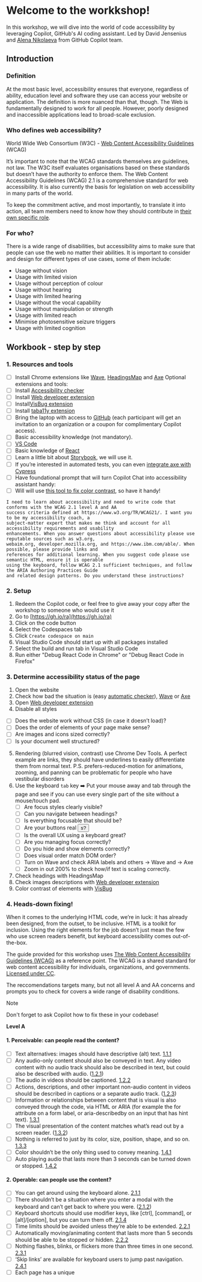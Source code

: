 # Welcome to the workkshop! 

In this workshop, we will dive into the world of code accessibility by leveraging Copilot, GitHub's AI coding assistant. 
Led by David Jensenius and [Alena Nikolaeva](https://x.com/alenanik11) from GitHub Copilot team.

## Introduction

### Definition

At the most basic level, accessibility ensures that everyone, regardless of ability, education level and software they use can access your website or application.
The definition is more nuanced than that, though. The Web is fundamentally designed to work for all people. However, poorly designed and inaccessible applications lead to broad-scale exclusion.

### Who defines web accessibility?

World Wide Web Consortium (W3C) - [Web Content Accessibility Guidelines](https://www.w3.org/WAI/standards-guidelines/wcag/) (WCAG)

It’s important to note that the WCAG standards themselves are guidelines, not law. The W3C itself evaluates organisations based on these standards but doesn’t have the authority to enforce them. The Web Content Accessibility Guidelines (WCAG) 2.1 is a comprehensive standard for web accessibility. It is also currently the basis for legislation on web accessibility in many parts of the world. 

To keep the commitment active, and most importantly, to translate it into action, all team members need to know how they should contribute in [their own specific role](https://www.w3.org/community/wai-engage/wiki/Accessibility_Responsibility_Breakdown).

### For who?

There is a wide range of disabilities, but accessibility aims to make sure that people can use the web no matter their abilities. It is important to consider and design for different types of use cases, some of them include:

- Usage without vision
- Usage with limited vision
- Usage without perception of colour
- Usage without hearing
- Usage with limited hearing
- Usage without the vocal capability
- Usage without manipulation or strength
- Usage with limited reach
- Minimise photosensitive seizure triggers
- Usage with limited cognition

## Workbook - step by step 

### 1. Resources and tools

- [ ] Install Chrome extensions like [Wave](https://chrome.google.com/webstore/detail/wave-evaluation-tool/jbbplnpkjmmeebjpijfedlgcdilocofh), [HeadingsMap](https://chromewebstore.google.com/detail/headingsmap/flbjommegcjonpdmenkdiocclhjacmbi) and [Axe](https://chrome.google.com/webstore/detail/axe-web-accessibility-tes/lhdoppojpmngadmnindnejefpokejbdd) 
Optional extensions and tools:
- [ ] Install [Accessibility checker](https://chromewebstore.google.com/detail/ibm-equal-access-accessib/lkcagbfjnkomcinoddgooolagloogehp)
- [ ] Install [Web developer extension](https://chromewebstore.google.com/detail/web-developer/bfbameneiokkgbdmiekhjnmfkcnldhhm?pli=1)
- [ ] Install[VisBug extension](https://chromewebstore.google.com/detail/visbug/cdockenadnadldjbbgcallicgledbeoc?hl=en) 
- [ ] Install [taba11y extension](https://chromewebstore.google.com/detail/taba11y/aocppmckdocdjkphmofnklcjhdidgmga?pli=1)
- [ ] Bring the laptop with access to [GitHub](https://github.com/) (each participant will get an invitation to an organization or a coupon for complimentary Copilot access).
- [ ] Basic accessibility knowledge (not mandatory). 
- [ ] [VS Code](https://code.visualstudio.com/download)
- [ ] Basic knowledge of [React](https://react.dev/)
- [ ] Learn a little bit about [Storybook](https://storybook.js.org/), we will use it. 
- [ ] If you’re interested in automated tests, you can even [integrate axe with Cypress](https://github.com/component-driven/cypress-axe)
- [ ] Have foundational prompt that will turn Copilot Chat into accessibility assistant handy:
- [ ] Will will use [this tool to fix color contrast](https://colourcontrast.cc/?background=ffffff&foreground=33a1cc), so have it handy!

```
I need to learn about accessibility and need to write code that conforms with the WCAG 2.1 level A and AA
success criteria defined at https://www.w3.org/TR/WCAG21/. I want you to be my accessibility coach, a
subject-matter expert that makes me think and account for all accessibility requirements and usability
enhancements. When you answer questions about accessibility please use reputable sources such as w3.org,
webaim.org, developer.mozilla.org, and https://www.ibm.com/able/. When possible, please provide links and
references for additional learning. When you suggest code please use semantic HTML, ensure it is operable
using the keyboard, follow WCAG 2.1 sufficient techniques, and follow the ARIA Authoring Practices Guide
and related design patterns. Do you understand these instructions?
```

### 2. Setup

1. Redeem the Copilot code, or feel free to give away your copy after the workshop to someone who would use it
2. Go to [https://gh.io/ra](https://gh.io/ra)
2. Click on the code button
3. Select the Codespaces tab
4. Click `Create codespace on main`
5. Visual Studio Code should start up with all packages installed
6. Select the build and run tab in Visual Studio Code
7. Run either "Debug React Code in Chrome" or "Debug React Code in Firefox"

### 3. Determine accessibility status of the page

1. Open the website
2. Check how bad the situation is (easy [automatic checker](https://www.webaccessibility.com/)), [Wave](https://chromewebstore.google.com/detail/wave-evaluation-tool/jbbplnpkjmmeebjpijfedlgcdilocofh) or [Axe](https://chrome.google.com/webstore/detail/axe-web-accessibility-tes/lhdoppojpmngadmnindnejefpokejbdd)
4. Open [Web developer extension](https://chromewebstore.google.com/detail/web-developer/bfbameneiokkgbdmiekhjnmfkcnldhhm?hl=es) 
5. Disable all styles
  - [ ] Does the website work without CSS (in case it doesn’t load)?
  - [ ] Does the order of elements of your page make sense?
  - [ ] Are images and icons sized correctly?
  - [ ] Is your document well structured?
5. Rendering (blurred vision, contrast) use Chrome Dev Tools. A perfect example are links, they should have underlines to easily differentiate them from normal text.
P.S. prefers-reduced-motion for animations, zooming, and panning can be problematic for people who have vestibular disorders
6. Use the keyboard
`tab` key ➡️
Put your mouse away and tab through the page and see if you can use every single part of the site without a mouse/touch pad.
   - [ ] Are focus styles clearly visible?
   - [ ] Can you navigate between headings?
   - [ ] Is everything focusable that should be?
   - [ ] Are your buttons real <button>s?
   - [ ] Is the overall UX using a keyboard great?
   - [ ] Are you managing focus correctly?
   - [ ] Do you hide and show elements correctly?
   - [ ] Does visual order match DOM order?
   - [ ] Turn on Wave and check ARIA labels and others → Wave and → Axe 
   - [ ] Zoom in out 200% to check how/if text is scaling correctly.
8. Check headings with HeadingsMap
9. Check images descriptions with [Web developer extension](https://chromewebstore.google.com/detail/web-developer/bfbameneiokkgbdmiekhjnmfkcnldhhm?hl=es) 
10. Color contrast of elements with [VisBug](https://chromewebstore.google.com/detail/visbug/cdockenadnadldjbbgcallicgledbeoc?hl=en)

### 4. Heads-down fixing!

When it comes to the underlying HTML code, we’re in luck: it has already been designed, from the outset, to be inclusive. HTML is a toolkit for inclusion. Using the right elements for the job doesn’t just mean the few who use screen readers benefit, but keyboard accessibility comes out-of-the-box.

The guide provided for this workshop uses [The Web Content Accessibility Guidelines (WCAG)](https://www.w3.org/WAI/standards-guidelines/wcag/) as a reference point. The WCAG is a shared standard for web content accessibility for individuals, organizations, and governments. [Licensed under CC](https://creativecommons.org/licenses/by-sa/4.0/).

The reccomendations targets many, but not all level A and AA concerns and prompts you to check for covers a wide range of disability conditions. 

> [!NOTE]  
> Don't forget to ask Copilot how to fix these in your codebase!

**Level A**

#### 1. Perceivable: can people read the content? 
- [ ] Text alternatives: images should have descriptive (alt) text. [1.1.1](https://www.w3.org/WAI/WCAG22/Understanding/non-text-content)
- [ ] Any audio-only content should also be conveyed in text. Any video content with no audio track should also be described in text, but could also be described with audio. ([1.2.1](https://www.w3.org/WAI/WCAG22/Understanding/audio-only-and-video-only-prerecorded))
- [ ] The audio in videos should be captioned. [1.2.2](https://www.w3.org/WAI/WCAG22/Understanding/captions-prerecorded)
- [ ] Actions, descriptions, and other important non-audio content in videos should be described in captions or a separate audio track. ([1.2.3](https://www.w3.org/WAI/WCAG22/Understanding/audio-description-or-media-alternative-prerecorded))
- [ ] Information or relationships between content that is visual is also conveyed through the code, via HTML or ARIA (for example the for attribute on a form label, or aria-describedby on an input that has hint text). [1.3.1](https://www.w3.org/WAI/WCAG22/Understanding/info-and-relationships)
- [ ] The visual presentation of the content matches what’s read out by a screen reader. ([1.3.2](https://www.w3.org/WAI/WCAG22/Understanding/meaningful-sequence))
- [ ] Nothing is referred to just by its color, size, position, shape, and so on. [1.3.3](https://www.w3.org/WAI/WCAG22/Understanding/sensory-characteristics)
- [ ] Color shouldn’t be the only thing used to convey meaning. [1.4.1](https://www.w3.org/WAI/WCAG22/Understanding/use-of-color)
- [ ] Auto playing audio that lasts more than 3 seconds can be turned down or stopped. [1.4.2](https://www.w3.org/WAI/WCAG22/Understanding/audio-control)

#### 2. Operable: can people use the content? 
- [ ] You can get around using the keyboard alone. [2.1.1](https://www.w3.org/WAI/WCAG22/Understanding/keyboard)
- [ ] There shouldn’t be a situation where you enter a modal with the keyboard and can’t get back to where you were. ([2.1.2](https://www.w3.org/WAI/WCAG22/Understanding/no-keyboard-trap))
- [ ] Keyboard shortcuts should use modifier keys, like [ctrl], [command], or [alt]/[option], but you can turn them off. [2.1.4](https://www.w3.org/WAI/WCAG22/Understanding/character-key-shortcuts)
- [ ] Time limits should be avoided unless they’re able to be extended. [2.2.1](https://www.w3.org/WAI/WCAG22/Understanding/timing-adjustable)
- [ ] Automatically moving/animating content that lasts more than 5 seconds should be able to be stopped or hidden. [2.2.2](https://www.w3.org/WAI/WCAG22/Understanding/pause-stop-hide)
- [ ] Nothing flashes, blinks, or flickers more than three times in one second. [2.3.1](https://www.w3.org/WAI/WCAG22/Understanding/three-flashes-or-below-threshold)
- [ ] ‘Skip links’ are available for keyboard users to jump past navigation. [2.4.1](https://www.w3.org/WAI/WCAG22/Understanding/bypass-blocks)
- [ ] Each page has a unique <title> that describes what’s on that page. [2.4.2](https://www.w3.org/WAI/WCAG22/Understanding/page-titled)
- [ ] When a keyboard user tabs through a page, the order goes from top to bottom and left to right, as you would read the page. [2.4.3](https://www.w3.org/WAI/WCAG22/Understanding/focus-order)
- [ ] It is clear where a link will take you from either: the link text itself, the information in the sentence leading up to the link [2.4.4](https://www.w3.org/WAI/WCAG22/Understanding/link-purpose-in-context)
- [ ] All actions that are carried out using a gesture (swiping, pinching, and so on) or drawing, can also be done with a button or buttons. [2.5.1](https://www.w3.org/WAI/WCAG22/Understanding/pointer-gestures)
- [ ] Actions (like pressing a button) aren’t triggered on mouse-down; rather on mouse-up. [2.5.2](https://www.w3.org/WAI/WCAG22/Understanding/pointer-cancellation)
- [ ] The visible text of a form field, button, or link matches the text in the underlying code. [2.5.3](https://www.w3.org/WAI/WCAG22/Understanding/label-in-name)
- [ ] There is no reliance on device motion, like shaking or tilting, to carry out an action. [2.5.4](https://www.w3.org/WAI/WCAG22/Understanding/motion-actuation)

#### 3. Undestandable: can people understand the content?
- [ ] There’s a lang attribute on the <html> element that matches the language of the page. [3.1.1](https://www.w3.org/WAI/WCAG22/Understanding/language-of-page)
- [ ] Nothing unexpected changes when something on the page receives keyboard focus, like a <button> [3.2.1](https://www.w3.org/WAI/WCAG22/Understanding/on-focus)
- [ ] Nothing unexpected changes when: the value of a form field, like an option in a select, is chosen [3.2.2](https://www.w3.org/WAI/WCAG22/Understanding/on-input)
- [ ] Some form of help is available from every page, whether contact details, a contact form, a link to a contact page, or a link to help documentation. [3.2.6](https://www.w3.org/WAI/WCAG22/Understanding/consistent-help)
- [ ] Error/validation messages should be communicated in text, and should provide suggestions to help the user successfully proceed. [3.3.1](https://www.w3.org/WAI/WCAG22/Understanding/error-identification)
- [ ] As much help as is needed is offered to prevent triggering a form error; the form label may be enough, but hint text may also be required. [3.3.2](https://www.w3.org/WAI/WCAG22/Understanding/labels-or-instructions)
- [ ] If the user as already given some information, it’s either: not asked for again, pre-populated in the subsequent field available to select in a dropdown [3.3.7](https://www.w3.org/WAI/WCAG22/Understanding/redundant-entry)

#### 4. Robust: can people operate for any device?

 - [ ] The semantic meaning of every interactive element (form controls, links, headings, landmarks, tables, and so on) is correct, and each has an accessible name. [4.1.2](https://www.w3.org/WAI/WCAG22/Understanding/name-role-value)

<hr>

### 🎉 Congratulations! All of the criterias a checked for level A! 

<hr>

### If you need a little more....

<hr>

### Here is a quick guide to catch more errors 

- [ ]  Ensure that viewport zoom is not disabled ([resize text](https://www.w3.org/TR/UNDERSTANDING-WCAG20/visual-audio-contrast-scale.html))
- [ ]  Ensure a linear content flow ([focus order](https://www.w3.org/TR/UNDERSTANDING-WCAG20/navigation-mechanisms-focus-order.html))
<details>
<summary>Hint</summary>
    
    Remove `tabindex` attribute values that aren't either `0` or `-1`. Elements that are inherently focusable, such as links or `button` elements, do not require a `tabindex`. Elements that are not inherently focusable should not have a `tabindex` applied to them outside of very specific use cases.
  
</details>

- [ ] Avoid using the autofocus attribute ([focus order](https://www.w3.org/TR/UNDERSTANDING-WCAG20/navigation-mechanisms-focus-order.html))

<details>
<summary>Hint</summary>
    People who are blind or who have low vision may be disoriented when focus is moved without their permission. Additionally, `autofocus` can be problematic for people with motor control disabilities, as it may create extra work for them to navigate out from the autofocused area and to other locations on the page/view.
</details>

- [ ] Be mindfull about session timeouts ([timing adjustable](https://www.w3.org/TR/UNDERSTANDING-WCAG20/time-limits-required-behaviors.html))
<details>
<summary>Hint</summary>
  If you cannot, let the person using your site know the timeout exists ahead of time, and provide significant notice before the timer runs out.
</details>

- [ ] Remove `title` attribute tooltips ([name, role, value](https://www.w3.org/TR/UNDERSTANDING-WCAG20/ensure-compat-rsv.html))

<details>
<summary>Hint</summary>
    The `title` attribute has numerous issues, and should not be used if the information provided is important for all people to access. Acceptable use for the `title` attribute would be labeling an `iframe` element to indicate what content it contains.
</details>

#### Keyboard

It is important that your interface and content can be operated, and navigated by use of a keyboard. Some people cannot use a mouse or may be using other assistive technologies that may not allow for hovering or precise clicking.

- [ ] Make sure there is a visible focus style for interactive elements that are navigated to via keyboard input ([focus visible](https://www.w3.org/TR/UNDERSTANDING-WCAG20/navigation-mechanisms-focus-visible.html))

- [ ] Check to see that keyboard focus order matches the visual layout ([meaningful sequence](https://www.w3.org/TR/UNDERSTANDING-WCAG20/content-structure-separation-sequence.html))
<details>
<summary>Hint</summary>
Can a person navigating with a keyboard or screen reader move around the page in a predictable way?
</details>

- [ ] Remove invisible focusable elements ([focus order](https://www.w3.org/TR/UNDERSTANDING-WCAG20/navigation-mechanisms-focus-order.html))
<details>
<summary>Hint</summary>
    Remove the ability to focus on elements that are not presently meant to be discoverable. This includes things like inactive drop-down menus, off-screen navigations, or modals.
</details>

#### Images

- [ ] Make sure that all `img` elements have an `alt` attribute ([non-text content](https://www.w3.org/TR/UNDERSTANDING-WCAG20/text-equiv-all.html))

<details>
<summary>Hint</summary>
  `alt` attributes (alternative text) give a description of an image for people who may not be able to view it. When an `alt` attribute isn't present on an image, a screen reader may announce the image's file name and path instead. This fails to communicate the image’s content.
</details>    

- [ ] Make sure that decorative images use **null** `alt` (empty) attribute values.

<details>
<summary>Hint</summary>
    Null alt attributes are also sometimes known as empty alt attributes. They are made by including no information between the opening and closing quotes of an alt attribute. Decorative images do not communicate information that is required to understand the website's overall meaning. 
</details>    

- [ ] Provide a text alternative for complex images such as charts, graphs, and maps ([non-text content](https://www.w3.org/TR/UNDERSTANDING-WCAG20/text-equiv-all.html))

<details>
<summary>Hint</summary>
    Is there a plain text which lists points on the map or sections of a flowchart? Describe all visible information. This includes graph axes, data points and labels, and the overall point the graphic is communicating
</details>   
    
####  Headings

Heading elements (`h1`, `h2`, `h3`, etc.) help break up the content of the page into related “chunks” of information. They are incredibly important for helping people who use assistive technology to understand the meaning of a page or view.

- [ ] Use heading elements to introduce content ([heading or labels](https://www.w3.org/TR/UNDERSTANDING-WCAG20/navigation-mechanisms-descriptive.html))

<details>
<summary>Hint</summary>
  Heading elements construct a document outline, and should not be used for purely visual design.
</details>       

- [ ] Try to use only one `h1` element per page or view ([heading or labels](https://www.w3.org/TR/UNDERSTANDING-WCAG20/navigation-mechanisms-descriptive.html))

<details>
<summary>Hint</summary>
  The `h1` element should be used to communicate the high-level purpose of the page or view.
</details>        

- [ ] Heading elements should be written in a logical sequence

<details>
<summary>Hint</summary>
  The order of heading elements should descend, based on the “depth” of the content. For example, `h4` element should not appear on a page before the first `h3` element declaration. A tool such as [headingsMap](https://chrome.google.com/webstore/detail/headingsmap/flbjommegcjonpdmenkdiocclhjacmbi?hl=en) can help you evaluate this.
</details> 

#### Controls and links

Controls are interactive elements such as links and buttons that let a person navigate to a destination or perform an action.

- [ ] Links should always have a `href` attribute ([info and relationships](https://www.w3.org/TR/UNDERSTANDING-WCAG20/content-structure-separation-programmatic.html))

<details>
<summary>Hint</summary>
  Without a `href` attribute, the link will not be properly exposed to assistive technology. An example of this would be a link that uses an `onClick` event, in place of a href attribute.
</details> 

- [ ] Ensure that links are recognizable as links ([use of color](https://www.w3.org/TR/UNDERSTANDING-WCAG20/visual-audio-contrast-without-color.html))

<details>
<summary>Hint</summary>
  Color alone is not sufficient to indicate the presence of a link. Underlines are a popular and commonly-understood way to communicate the presence of link content.
</details> 

- [ ] Ensure that controls have `:focus` states ([focus visible](https://www.w3.org/TR/UNDERSTANDING-WCAG20/navigation-mechanisms-focus-visible.html))

<details>
<summary>Hint</summary>
Visible focus styles help people determine which interactive element has keyboard focus. This lets them know that they can perform actions like activating a button or navigating to a link's destination.
</details> 
    
- [ ] Use the `button` element for buttons ([info and relationships](https://www.w3.org/TR/UNDERSTANDING-WCAG20/content-structure-separation-programmatic.html))

<details>
<summary>Hint</summary>
    Buttons are used to submit data or perform an on-screen action that does not shift keyboard focus. You can add `type="button"` to a button element to prevent the browser from attempting to submit form information when activated.
</details> 
    
- [ ] Provide a skip link and make sure that it is visible when focused ([bypass blocks](https://www.w3.org/TR/UNDERSTANDING-WCAG20/navigation-mechanisms-skip.html))

<details>
<summary>Hint</summary>
```html
    <a href="#main">Skip to main content</a>
      <nav role="navigation">
        <ul>
          <li><a href="/">Home</a></li>
          <li><a href="/about">About</a></li>
          <li><a href="/blog">Blog</a></li>
        </ul>
      </nav>
      <main id="main">
        <!-- page specific content -->
      </main>
```
    A skip link can be used to provide quick access to the main content of a page or view. This allows a person to easily bypass globally repeated content such as a website's primary navigation, or persistent search widget.
</details> 
    
- [ ] Identify links that open in a new tab or window ([giving users advanced warning when opening a new window](https://www.w3.org/TR/WCAG20-TECHS/G201.html))

<details>
<summary>Hint</summary>
     Ideally, avoid links that open in a new tab or window. If a link does, ensure the link's behavior will be communicated in a way that is apparent to all users. Doing this will help people understand what will happen before activating the link. While this technique is technically not required for compliance, it is an often-cited area of frustration for many different kinds of assistive technology users.
</details> 
  
#### Forms

Forms allow people to enter information into a site for processing and manipulation.

- [ ]  All inputs in a form are associated with a corresponding `label` element ([on input understanding](https://www.w3.org/TR/UNDERSTANDING-WCAG20/consistent-behavior-unpredictable-change.html))

<details>
<summary>Hint</summary>
     Use a `for`/`id` pairing to guarantee the highest level of browser/assistive technology support.
</details> 
    
- [ ]  Use fieldset and legend elements where appropriate ([info and relationships](https://www.w3.org/TR/UNDERSTANDING-WCAG20/content-structure-separation-programmatic.html))

<details>
<summary>Hint</summary>
     Does your form contain multiple sections of related inputs? Use `fieldset` to group them, and `legend` to provide a label for what this section is for.
</details>     

- [ ]  Inputs use `autocomplete` where appropriate ([identify input purpose](https://www.w3.org/WAI/WCAG21/Understanding/identify-input-purpose.html))

<details>
<summary>Hint</summary>
   [Providing a mechanism](https://www.w3.org/TR/html52/sec-forms.html#sec-autofill) to help people more quickly, easily, and accurately fill in form fields that ask for common information (for example, name, address, phone number)
</details>  
    
- [ ]  Make sure that form input errors are displayed in the list above the form after submission ([error identification](https://www.w3.org/TR/UNDERSTANDING-WCAG20/minimize-error-identified.html))

<details>
<summary>Hint</summary>
    This provides a way for assistive technology users to quickly have a high-level understanding of what issues are present in the form. This is especially important for larger forms with many inputs. Make sure that each reported error also has a link to the corresponding field with invalid input.
</details>  
    
- [ ]  Associate input error messaging with the input it corresponds to ([error identification](https://www.w3.org/TR/UNDERSTANDING-WCAG20/minimize-error-identified.html))

<details>
<summary>Hint</summary>
Techniques such as [using aria-describedby](https://developer.paciellogroup.com/blog/2018/09/describing-aria-describedby/) allow people who use assistive technology to more easily understand the difference between the input and the error message associated with it.
</details>  
  
  
#### Media

Media includes content such as pre-recorded and live audio and video.

- [ ] Make sure that media does not autoplay ([audio control](https://www.w3.org/TR/UNDERSTANDING-WCAG20/visual-audio-contrast-dis-audio.html))

<details>
<summary>Hint</summary>
Unexpected video and audio can be distracting and disruptive, especially for certain kinds of cognitive disability such as ADHD.
</details>  
    
- [ ] Check to see that all media can be paused ([keyboard](https://www.w3.org/TR/UNDERSTANDING-WCAG20/keyboard-operation-keyboard-operable.html))

<details>
<summary>Hint</summary>
    Provide a global pause function on any media element. If the device has a keyboard, ensure that pressing the `Space key` can pause playback. Make sure you also don't interfere with the `Space key`'s ability to scroll the page/view when not focusing on a form control.
</details>      

#### Animation

Content that moves, either on its own, or when triggered by a person activating a control

- [ ] Ensure animations are subtle and do not flash too much ([three flashes or below threshold](https://www.w3.org/TR/UNDERSTANDING-WCAG20/seizure-does-not-violate.html))

<details>
<summary>Hint</summary>
    Certain kinds of strobing or flashing animations will trigger seizures. Others may be distracting and disruptive, especially for certain kinds of cognitive disability such as ADHD.
</details>      

- [ ] Provide a mechanism to pause background video ([pause, stop, hide](https://www.w3.org/TR/UNDERSTANDING-WCAG20/time-limits-pause.html))

<details>
<summary>Hint</summary>
       Background video can be distracting, especially if the content is placed over it.
</details>     
    
- [ ] Make sure all animation obeys the `prefers-reduced-motion` media query ([animation from interactions](https://www.w3.org/WAI/WCAG21/Understanding/animation-from-interactions.html))
- [ ] Provide a mechanism to pause background video ([pause, stop, hide](https://www.w3.org/TR/UNDERSTANDING-WCAG20/time-limits-pause.html))

<details>
<summary>Hint</summary>
    Remove animations when the “reduce motion” setting is activated. If animation is necessary to communicate meaning for a concept, slow its duration down.
</details>  

#### Color contrast

Color contrast is how legible colors are when placed next to, and on top of each other

- [ ]  Level AA compliance requires a contrast ratio of 4.5:1 for normal-sized text, icons, borders for inputs, radio buttons, checkboxes, etc ([contrast](https://www.w3.org/TR/UNDERSTANDING-WCAG20/visual-audio-contrast-contrast.html))
- [ ]  Check custom `::selection` colors

<details>
<summary>Hint</summary>
        Is the color contrast you set in [your `::selection` CSS](https://developer.mozilla.org/en-US/docs/Web/CSS/::selection) declaration sufficient? Otherwise, someone may not be able to read it if they highlight it.
</details>  
    
#### Mobile / Touch

- [ ] Check that the site can be rotated to any orientation ([orientation](https://www.w3.org/WAI/WCAG21/Understanding/orientation.html))
- [ ] Remove horizontal scrolling ([reflow](https://www.w3.org/WAI/WCAG21/Understanding/reflow.html))

<details>
<summary>Hint</summary>
       Requiring someone to scroll horizontally can be difficult for some, irritating for all
</details>  

- [ ] Ensure that button and link icons can be activated with ease ([target size](https://www.w3.org/WAI/WCAG21/Understanding/target-size.html))

<details>
<summary>Hint</summary>
        It's good to make sure things like hamburger menus, social icons, gallery viewers, and other touch controls are usable by a wide range of hand and stylus sizes.
</details> 
   
- [ ] Ensure sufficient space between interactive items in order to provide a scroll area ([Bypass blocks](https://www.w3.org/TR/UNDERSTANDING-WCAG20/navigation-mechanisms-skip.html))

<details>
<summary>Hint</summary>
        Some people who experience motor control issues such as hand tremors may have a very difficult time scrolling past interactive items that feature zero spacing.
</details> 

## Good news 

Accessibility can never be perfect, but by thinking inclusively from planning, through prototyping to coding, you can reduce the time you spend on coding to minutes. It's never been easier before. 

[This guide is awesome if you want to continue learning](https://www.accessibility-developer-guide.com/introduction/), visual checklists for all [WCAG criteria in Codepen](https://codepen.io/weboverhauls/full/zYvopYE) or [you can ask Copilot](https://github.blog/developer-skills/github/prompting-github-copilot-chat-to-become-your-personal-ai-assistant-for-accessibility/) to be your personal a11y assistant. Also [design principles](https://inclusivedesignprinciples.info/) can be really helpful to collab in the team.

And remember:

![CleanShot 2024-08-19 at 10 56 58@2x](https://github.com/user-attachments/assets/4f1419f3-2012-4d50-bd1d-587628bf4778)


